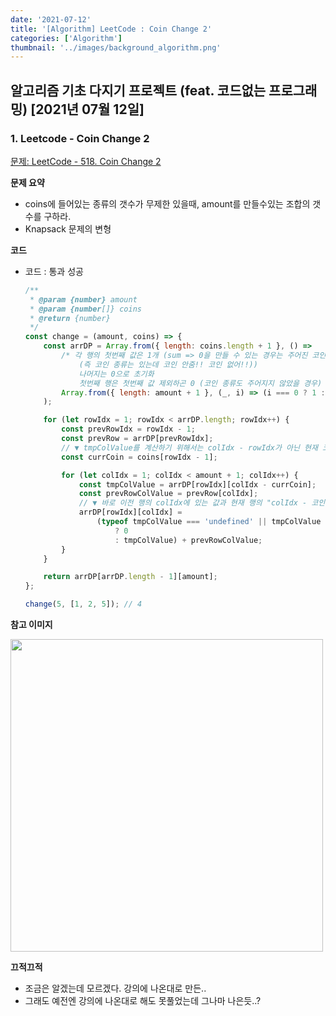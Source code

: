 ```yaml
---
date: '2021-07-12'
title: '[Algorithm] LeetCode : Coin Change 2'
categories: ['Algorithm']
thumbnail: '../images/background_algorithm.png'
---
```


## 알고리즘 기초 다지기 프로젝트 (feat. 코드없는 프로그래밍) [2021년 07월 12일]

### **1.** Leetcode - Coin Change 2

[문제: LeetCode - 518. Coin Change 2](https://leetcode.com/problems/coin-change-2/)

**문제 요약**

-   coins에 들어있는 종류의 갯수가 무제한 있을때, amount를 만들수있는 조합의 갯수를 구하라.
-   Knapsack 문제의 변형

**코드**

-   코드 : 통과 성공

    ```js
    /**
     * @param {number} amount
     * @param {number[]} coins
     * @return {number}
     */
    const change = (amount, coins) => {
        const arrDP = Array.from({ length: coins.length + 1 }, () =>
            /* 각 행의 첫번째 값은 1개 (sum => 0을 만들 수 있는 경우는 주어진 코인 종류들만 있는 경우
                (즉 코인 종류는 있는데 코인 안줌!! 코인 없어!!))
                나머지는 0으로 초기화
                첫번째 행은 첫번째 값 제외하곤 0 (코인 종류도 주어지지 않았을 경우) */
            Array.from({ length: amount + 1 }, (_, i) => (i === 0 ? 1 : 0)),
        );

        for (let rowIdx = 1; rowIdx < arrDP.length; rowIdx++) {
            const prevRowIdx = rowIdx - 1;
            const prevRow = arrDP[prevRowIdx];
            // ▼ tmpColValue를 계산하기 위해서는 colIdx - rowIdx가 아닌 현재 코인만큼 빼줘야함!
            const currCoin = coins[rowIdx - 1];

            for (let colIdx = 1; colIdx < amount + 1; colIdx++) {
                const tmpColValue = arrDP[rowIdx][colIdx - currCoin];
                const prevRowColValue = prevRow[colIdx];
                // ▼ 바로 이전 행의 colIdx에 있는 값과 현재 행의 "colIdx - 코인 값"에 있는 값을 합쳐주어 대입
                arrDP[rowIdx][colIdx] =
                    (typeof tmpColValue === 'undefined' || tmpColValue < 0
                        ? 0
                        : tmpColValue) + prevRowColValue;
            }
        }

        return arrDP[arrDP.length - 1][amount];
    };

    change(5, [1, 2, 5]); // 4
    ```

**참고 이미지**

<img width="500" src="https://user-images.githubusercontent.com/33610315/125220938-62aee180-e302-11eb-8bc7-ede3e08be1b2.png"/>

**끄적끄적**

-   조금은 알겠는데 모르겠다. 강의에 나온대로 만든..
-   그래도 예전엔 강의에 나온대로 해도 못풀었는데 그나마 나은듯..?
